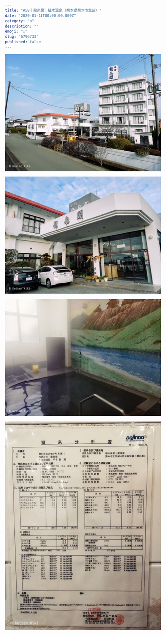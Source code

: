 ```yaml
---
title: "#58｜龍泉閣｜植木温泉（熊本県熊本市北区）"
date: "2020-01-11T00:00:00.000Z"
category: "o"
description: ""
emoji: "♨️"
slug: "6796733"
published: false
---
```


![♨](01.jpg)

![♨](02.jpg)

![♨](03.jpg)

![♨](04.jpg)
